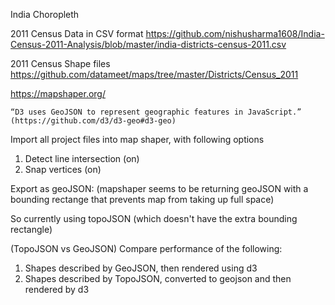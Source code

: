 India Choropleth

2011 Census Data in CSV format
https://github.com/nishusharma1608/India-Census-2011-Analysis/blob/master/india-districts-census-2011.csv

2011 Census Shape files
https://github.com/datameet/maps/tree/master/Districts/Census_2011

https://mapshaper.org/

    “D3 uses GeoJSON to represent geographic features in JavaScript.”  (https://github.com/d3/d3-geo#d3-geo)

Import all project files into map shaper, with following options

1. Detect line intersection (on)
2. Snap vertices (on)

Export as geoJSON: (mapshaper seems to be returning geoJSON with a bounding rectange that prevents map from taking up full space)

So currently using topoJSON (which doesn't have the extra bounding rectangle)

(TopoJSON vs GeoJSON)
Compare performance of the following:

1. Shapes described by GeoJSON, then rendered using d3
2. Shapes described by TopoJSON, converted to geojson and then rendered by d3
